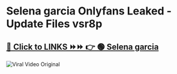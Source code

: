 
 # Selena garcia Onlyfans Leaked - Update Files vsr8p

## <h2><a href="https://clipsfans.com/Selena_garcia&ref=git">🔗 Click to LINKS ⏩⏩ 👉 🟢 Selena garcia </a></h2>

<a href="https://clipsfans.com/Selena_garcia&ref=git" rel="nofollow" data-target="animated-image.originalLink"><img src="https://i.ibb.co.com/xMMVF88/686577567.gif" alt="Viral Video Original" style="max-width: 100%; display: inline-block;" data-target="animated-image.originalImage"></a>

